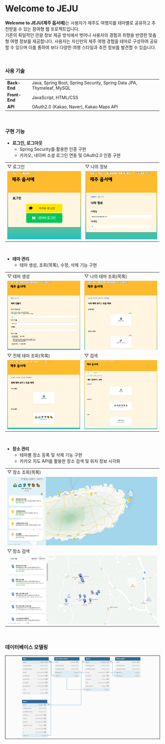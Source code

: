 # Welcome to JEJU
<b>Welcome to JEJU(제주 옵서예)</b>는 사용자가 제주도 여행지를 테마별로 공유하고 추천받을 수 있는 참여형 웹 프로젝트입니다.<br>
기존의 획일적인 관광 정보 제공 방식에서 벗어나 사용자의 경험과 취향을 반영한 맞춤형 여행 정보를 제공합니다.
사용자는 자신만의 제주 여행 경험을 테마로 구성하여 공유할 수 있으며 이를 통하여 보다 다양한 여행 스타일과 추천 정보를 발견할 수 있습니다.

<br>

### 사용 기술
|||
|-|-|
|**Back-End**|Java, Spring Boot, Spring Security, Spring Data JPA, Thymeleaf, MySQL|
|**Front-End**|JavaScript, HTML/CSS|
|**API**|OAuth2.0 (Kakao, Naver), Kakao Maps API|

<br>

### 구현 기능
- **로그인, 로그아웃**
    - Spring Security를 활용한 인증 구현
    - 카카오, 네이버 소셜 로그인 연동 및 OAuth2.0 인증 구현

|||
|-|-|
|▽ 로그인|▽ 나의 정보|
|<img src="./images/user_login.PNG">|<img src="./images/user_my_info.PNG">|

<br>

- **테마 관리**
    - 테마 생성, 조회(목록), 수정, 삭제 기능 구현

|||
|-|-|
|▽ 테마 생성|▽ 나의 테마 조회(목록)|
|<img src="./images/theme_create.PNG">|<img src="./images/theme_my_list.PNG">|
|▽ 전체 테마 조회(목록)|▽ 검색|
|<img src="./images/theme_list.PNG">|<img src="./images/search.PNG">|

<br>

- **장소 관리**
    - 테마별 장소 등록 및 삭제 기능 구현
    - 카카오 지도 API를 활용한 장소 검색 및 위치 정보 시각화

||
|-|
|▽ 장소 조회(목록)|
|<img src="./images/place_list.PNG">|
|▽ 장소 검색|
|<img src="./images/place_search_list.PNG">|

<br>

### 데이터베이스 모델링
<img src="./images/erd.PNG" style="border: solid 1px">
